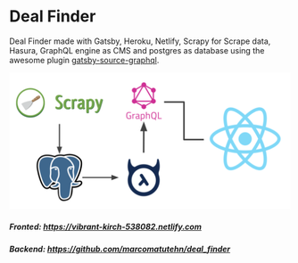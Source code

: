 # Deal Finder

Deal Finder made with Gatsby, Heroku, Netlify, Scrapy for Scrape data, Hasura, GraphQL engine as CMS and postgres as database using the awesome plugin [gatsby-source-graphql](https://github.com/gatsbyjs/gatsby/tree/master/packages/gatsby-source-graphql).

![Gatsby Postgres GraphQL](./assets/deal-finder.png)
 
##### Fronted: https://vibrant-kirch-538082.netlify.com
##### Backend: https://github.com/marcomatutehn/deal_finder

#

